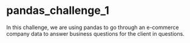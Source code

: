 # pandas_challenge_1
In this challenge, we are using pandas to go through an e-commerce company data to answer business questions for the client in questions. 
